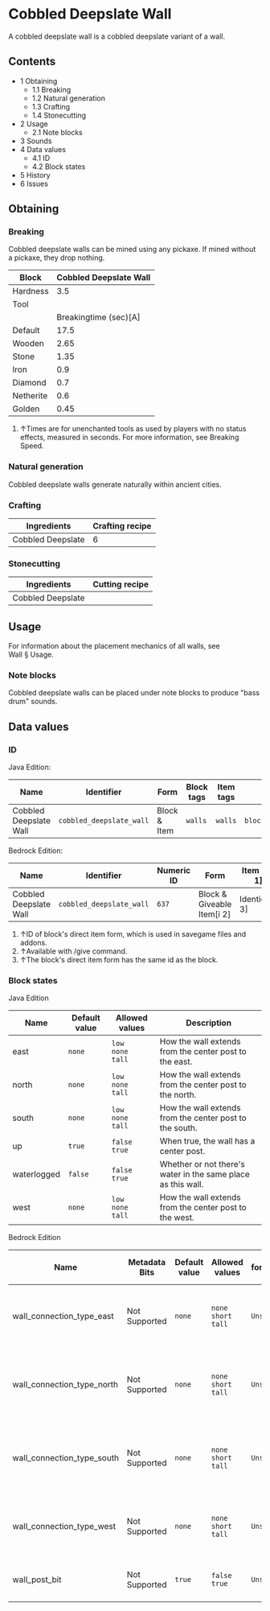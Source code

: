 # Cobbled Deepslate Wall
A cobbled deepslate wall is a cobbled deepslate variant of a wall.

## Contents
- 1 Obtaining
	- 1.1 Breaking
	- 1.2 Natural generation
	- 1.3 Crafting
	- 1.4 Stonecutting
- 2 Usage
	- 2.1 Note blocks
- 3 Sounds
- 4 Data values
	- 4.1 ID
	- 4.2 Block states
- 5 History
- 6 Issues

## Obtaining
### Breaking
Cobbled deepslate walls can be mined using any pickaxe. If mined without a pickaxe, they drop nothing.

| Block     | Cobbled Deepslate Wall |
|-----------|------------------------|
| Hardness  | 3.5                    |
| Tool      |                        |
|           | Breakingtime (sec)[A]  |
| Default   | 17.5                   |
| Wooden    | 2.65                   |
| Stone     | 1.35                   |
| Iron      | 0.9                    |
| Diamond   | 0.7                    |
| Netherite | 0.6                    |
| Golden    | 0.45                   |

1. ↑Times are for unenchanted tools as used by players with no status effects, measured in seconds. For more information, see Breaking Speed.

### Natural generation
Cobbled deepslate walls generate naturally within ancient cities.

### Crafting
| Ingredients       | Crafting recipe |
|-------------------|-----------------|
| Cobbled Deepslate | 6               |

### Stonecutting
| Ingredients       | Cutting recipe |
|-------------------|----------------|
| Cobbled Deepslate |                |

## Usage
For information about the placement mechanics of all walls, see Wall § Usage.

### Note blocks
Cobbled deepslate walls can be placed under note blocks to produce "bass drum" sounds.

## Data values
### ID
Java Edition:

| Name                   | Identifier               | Form         | Block tags | Item tags | Translation key                          |
|------------------------|--------------------------|--------------|------------|-----------|------------------------------------------|
| Cobbled Deepslate Wall | `cobbled_deepslate_wall` | Block & Item | `walls`    | `walls`   | `block.minecraft.cobbled_deepslate_wall` |

Bedrock Edition:

| Name                   | Identifier               | Numeric ID | Form                       | Item ID[i 1]   | Translation key                    |
|------------------------|--------------------------|------------|----------------------------|----------------|------------------------------------|
| Cobbled Deepslate Wall | `cobbled_deepslate_wall` | `637`      | Block & Giveable Item[i 2] | Identical[i 3] | `tile.cobbled_deepslate_wall.name` |

1. ↑ID of block's direct item form, which is used in savegame files and addons.
2. ↑Available with /give command.
3. ↑The block's direct item form has the same id as the block.

### Block states
Java Edition

| Name        | Default value | Allowed values              | Description                                                  |
|-------------|---------------|-----------------------------|--------------------------------------------------------------|
| east        | `none`        | `low`<br/>`none`<br/>`tall` | How the wall extends from the center post to the east.       |
| north       | `none`        | `low`<br/>`none`<br/>`tall` | How the wall extends from the center post to the north.      |
| south       | `none`        | `low`<br/>`none`<br/>`tall` | How the wall extends from the center post to the south.      |
| up          | `true`        | `false`<br/>`true`          | When true, the wall has a center post.                       |
| waterlogged | `false`       | `false`<br/>`true`          | Whether or not there's water in the same place as this wall. |
| west        | `none`        | `low`<br/>`none`<br/>`tall` | How the wall extends from the center post to the west.       |

Bedrock Edition

| Name                       | Metadata Bits | Default value | Allowed values                | Values forMetadata Bits | Description                                             |
|----------------------------|---------------|---------------|-------------------------------|-------------------------|---------------------------------------------------------|
| wall_connection_type_east  | Not Supported | `none`        | `none`<br/>`short`<br/>`tall` | `Unsupported`           | How the wall extends from the center post to the east.  |
| wall_connection_type_north | Not Supported | `none`        | `none`<br/>`short`<br/>`tall` | `Unsupported`           | How the wall extends from the center post to the north. |
| wall_connection_type_south | Not Supported | `none`        | `none`<br/>`short`<br/>`tall` | `Unsupported`           | How the wall extends from the center post to the south. |
| wall_connection_type_west  | Not Supported | `none`        | `none`<br/>`short`<br/>`tall` | `Unsupported`           | How the wall extends from the center post to the west.  |
| wall_post_bit              | Not Supported | `true`        | `false`<br/>`true`            | `Unsupported`           | Whether or not the wall has a center post.              |




